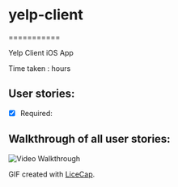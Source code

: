 # yelp-client
===========

Yelp Client iOS App

Time taken :  hours

## User stories:

 * [x] Required: 

## Walkthrough of all user stories:

![Video Walkthrough]()

GIF created with [LiceCap](http://www.cockos.com/licecap/).
